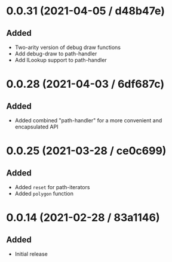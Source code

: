 # 0.0.31 (2021-04-05 / d48b47e)

## Added

- Two-arity version of debug draw functions
- Add debug-draw to path-handler
- Add ILookup support to path-handler

# 0.0.28 (2021-04-03 / 6df687c)

## Added

- Added combined "path-handler" for a more convenient and encapsulated API

# 0.0.25 (2021-03-28 / ce0c699)

## Added

- Added `reset` for path-iterators
- Added `polygon` function

# 0.0.14 (2021-02-28 / 83a1146)

## Added

- Initial release
